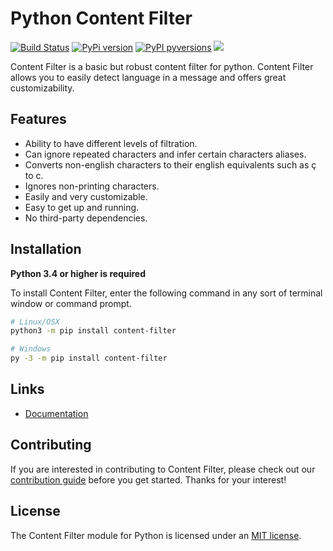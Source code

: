 # Python Content Filter

[![Build Status](https://travis-ci.com/MrDogeBro/content_filter.svg?token=K4YBJnRBuxqyhssWYMJt&branch=master)](https://travis-ci.com/github/MrDogeBro/content_filter) [![PyPi version](https://img.shields.io/pypi/v/content-filter.svg)](https://pypi.python.org/pypi/content-filter/) [![PyPI pyversions](https://img.shields.io/pypi/pyversions/content-filter.svg)](https://pypi.python.org/pypi/content-filter/) [![](https://img.shields.io/github/license/MrDogeBro/content_filter.svg)](https://github.com/MrDogeBro/content_filter/blob/master/LICENSE)

Content Filter is a basic but robust content filter for python. Content Filter allows you to easily detect language in a message and offers great customizability.

## Features

- Ability to have different levels of filtration.
- Can ignore repeated characters and infer certain characters aliases.
- Converts non-english characters to their english equivalents such as ç to c.
- Ignores non-printing characters.
- Easily and very customizable.
- Easy to get up and running.
- No third-party dependencies.

## Installation

**Python 3.4 or higher is required**

To install Content Filter, enter the following command in any sort of terminal window or command prompt.

```bash
# Linux/OSX
python3 -m pip install content-filter

# Windows
py -3 -m pip install content-filter
```

## Links

- [Documentation](https://content-filter.readthedocs.io/en/latest/)

## Contributing

If you are interested in contributing to Content Filter, please check out our [contribution guide](CONTRIBUTING.md) before you get started. Thanks for your interest!

## License

The Content Filter module for Python is licensed under an [MIT license](https://github.com/MrDogeBro/content_filter/blob/master/LICENSE).
